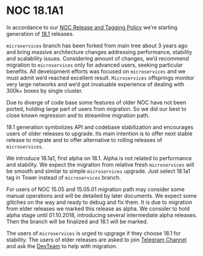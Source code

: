 # NOC 18.1A1

In accordance to our [NOC Release and Tagging Policy](../release-policy/index.md) we’re starting
generation of [18.1](https://code.getnoc.com/noc/noc/tags/18.1)
releases.

`microservices` branch has been forked from main tree about 3 years ago
and bring massive architecture changes addressing performance, stability
and scalability issues. Considering amount of changes, we’d recommend
migration to `microservices` only for advanced users, seeking particular
benefits. All development efforts was focused on `microservices` and we
must admit we’d reached excellent result. `Microservices` offsprings
monitor very large networks and we’d got invaluable experience of
dealing with 300k+ boxes by single cluster.

Due to diverge of code base some features of older NOC have not been
ported, holding large part of users from migration. So we did our best
to close known regression and to streamline migration path.

18.1 generation symbolizes API and codebase stabilization and encourages
users of older releases to upgrade. Its main intention is to offer next
stable release to migrate and to offer alternative to rolling releases
of `microservices`.

We introduce 18.1a1, first alpha on 18.1. Alpha is not related to
performance and stability. We expect the migration from relative fresh
`microservices` will be smooth and similar to simple `microservices`
upgrade. Just select 18.1a1 tag in Tower instead of `microservices`
branch.

For users of NOC 15.05 and 15.05.01 migration path may consider some
manual operations and will be detailed by later documents. We expect
some glitches on the way and ready to debug and fix them. It is due to
migration from elder releases we marked this release as alpha. We
consider to hold alpha stage until 01.10.2018, introducing several
intermediate alpha releases. Then the branch will be finalized and 18.1
will be marked.

The users of `microservices` is urged to upgrage if they choose 18.1 for
stability. The users of elder releases are asked to join 
[Telegram Channel](https://t.me/nocproject) and ask the
[DevTeam](https://getnoc.com/devteam/) to help with migration.
